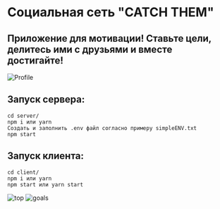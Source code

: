 # Социальная сеть "CATCH THEM"
## Приложение для мотивации! Ставьте цели, делитесь ими с друзьями и вместе достигайте!

![Profile](https://github.com/IliaisaChamp/active-list-social/raw/main/profile.jpg)

## Запуск сервера:

    cd server/
    npm i или yarn
    Cоздать и заполнить .env файл согласно примеру simpleENV.txt
    npm start


## Запуск клиента:
    cd client/
    npm i или yarn
    npm start или yarn start



![top](https://github.com/IliaisaChamp/active-list-social/raw/main/topnew.jpg)
![goals](https://github.com/IliaisaChamp/active-list-social/raw/main/goals.jpg)

